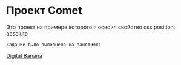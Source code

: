 # Проект Comet
Это проект на примере которого я освоил свойство css position: absolute

```
Задание было выполнено на занятиях:
```
[Digital Banana](https://digital-banana.ru)
